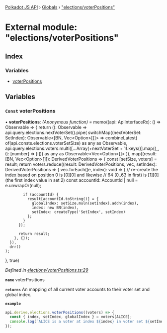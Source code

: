 [Polkadot JS API](../README.md) › [Globals](../globals.md) › ["elections/voterPositions"](_elections_voterpositions_.md)

# External module: "elections/voterPositions"

## Index

### Variables

* [voterPositions](_elections_voterpositions_.md#const-voterpositions)

## Variables

### `Const` voterPositions

• **voterPositions**: *(Anonymous function)* =  memo((api: ApiInterfaceRx): () => Observable<DerivedVoterPositions> => {
  return (): Observable<DerivedVoterPositions> =>
    api.query.elections.nextVoterSet<SetIndex>().pipe(
      switchMap((nextVoterSet: SetIndex): Observable<[BN, Vec<Option<AccountId>>[]]> => combineLatest(
        of(api.consts.elections.voterSetSize) as any as Observable<BN>,
        api.query.elections.voters.multi([...Array(+nextVoterSet + 1).keys()].map((_, i): [number] => [i])) as any as Observable<Vec<Option<AccountId>>[]>
      )),
      map((result: [BN, Vec<Option<AccountId>>[]]): DerivedVoterPositions => {
        const [setSize, voters] = result;
        return voters.reduce((result: DerivedVoterPositions, vec, setIndex): DerivedVoterPositions => {
          vec.forEach((e, index): void => {
            // re-create the index based on position 0 is [0][0] and likewise
            // 64 (0..63 in first) is [1][0] (the first index value in set 2)
            const accountId: AccountId | null = e.unwrapOr(null);

            if (accountId) {
              result[accountId.toString()] = {
                globalIndex: setSize.muln(setIndex).addn(index),
                index: new BN(index),
                setIndex: createType('SetIndex', setIndex)
              };
            }
          });

          return result;
        }, {});
      }),
      drr()
    );
}, true)

*Defined in [elections/voterPositions.ts:29](https://github.com/polkadot-js/api/blob/fcf89d1501/packages/api-derive/src/elections/voterPositions.ts#L29)*

**`name`** voterPositions

**`returns`** An mapping of all current voter accounts to their voter set and global index.

**`example`** 
<BR>

```javascript
api.derive.elections.voterPositions((voters) => {
  const { index, setIndex, globalIndex } = voters[ALICE];
  console.log(`ALICE is a voter at index ${index} in voter set ${setIndex}, with global index ${globalIndex}.`);
});
```
